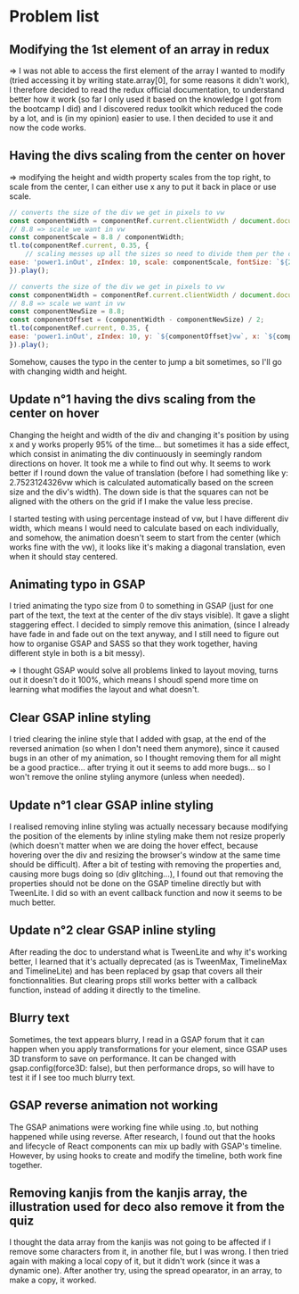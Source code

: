 # Problem list

## Modifying the 1st element of an array in redux

=> I was not able to access the first element of the array I wanted to modify (tried accessing it by writing state.array[0], for some reasons it didn't work), I therefore decided to read the redux official documentation, to understand better how it work (so far I only used it based on the knowledge I got from the bootcamp I did) and I discovered redux toolkit which reduced the code by a lot, and is (in my opinion) easier to use. I then decided to use it and now the code works.

## Having the divs scaling from the center on hover

=> modifying the height and width property scales from the top right, to scale from the center, I can either use x any to put it back in place or use scale.

``` JavaScript
// converts the size of the div we get in pixels to vw
const componentWidth = componentRef.current.clientWidth / document.documentElement.clientWidth * 100;
// 8.8 => scale we want in vw
const componentScale = 8.8 / componentWidth;
tl.to(componentRef.current, 0.35, {
    // scaling messes up all the sizes so need to divide them per the component scale (typo size..)
ease: 'power1.inOut', zIndex: 10, scale: componentScale, fontSize: `${2 / componentScale}vw`,
}).play();
```

``` JavaScript
// converts the size of the div we get in pixels to vw
const componentWidth = componentRef.current.clientWidth / document.documentElement.clientWidth * 100;
// 8.8 => scale we want in vw
const componentNewSize = 8.8;
const componentOffset = (componentWidth - componentNewSize) / 2;
tl.to(componentRef.current, 0.35, {
ease: 'power1.inOut', zIndex: 10, y: `${componentOffset}vw`, x: `${componentOffset}vw`, height: `${componentNewSize}vw`, width: `${componentNewSize}vw`, fontSize: '2vw',
}).play();
```

Somehow, causes the typo in the center to jump a bit sometimes, so I'll go with changing width and height.

## Update n°1 having the divs scaling from the center on hover

Changing the height and width of the div and changing it's position by using x and y works properly 95% of the time... but sometimes it has a side effect, which consist in animating the div continuously in seemingly random directions on hover. It took me a while to find out why. It seems to work better if I round down the value of translation (before I had something like y: 2.7523124326vw which is calculated automatically based on the screen size and the div's width). The down side is that the squares can not be aligned with the others on the grid if I make the value less precise.

I started testing with using percentage instead of vw, but I have different div width, which means I would need to calculate based on each individually, and somehow, the animation doesn't seem to start from the center (which works fine with the vw), it looks like it's making a diagonal translation, even when it should stay centered.

## Animating typo in GSAP

I tried animating the typo size from 0 to something in GSAP (just for one part of the text, the text at the center of the div stays visible). It gave a slight staggering effect. I decided to simply remove this animation, (since I already have fade in and fade out on the text anyway, and I still need to figure out how to organise GSAP and SASS so that they work together, having different style in both is a bit messy).

=> I thought GSAP would solve all problems linked to layout moving, turns out it doesn't do it 100%, which means I shoudl spend more time on learning what modifies the layout and what doesn't.

## Clear GSAP inline styling

I tried clearing the inline style that I added with gsap, at the end of the reversed animation (so when I don't need them anymore), since it caused bugs in an other of my animation, so I thought removing them for all might be a good practice... after trying it out it seems to add more bugs... so I won't remove the online styling anymore (unless when needed).

## Update n°1 clear GSAP inline styling

I realised removing inline styling was actually necessary because modifying the position of the elements by inline styling make them not resize properly (which doesn't matter when we are doing the hover effect, because hovering over the div and resizing the browser's window at the same time should be difficult). After a bit of testing with removing the properties and, causing more bugs doing so (div glitching...), I found out that removing the properties should not be done on the GSAP timeline directly but with TweenLite. I did so with an event callback function and now it seems to be much better.

## Update n°2 clear GSAP inline styling

After reading the doc to understand what is TweenLite and why it's working better, I learned that it's actually deprecated (as is TweenMax, TimelineMax and TimelineLite) and has been replaced by gsap that covers all their fonctionnalities. But clearing props still works better with a callback function, instead of adding it directly to the timeline.

## Blurry text

Sometimes, the text appears blurry, I read in a GSAP forum that it can happen when you apply transformations for your element, since GSAP uses 3D transform to save on performance. It can be changed with gsap.config(force3D: false), but then performance drops, so will have to test it if I see too much blurry text.

## GSAP reverse animation not working

The GSAP animations were working fine while using .to, but nothing happened while using reverse. After research, I found out that the hooks and lifecycle of React components can mix up badly with GSAP's timeline. However, by using hooks to create and modify the timeline, both work fine together.

## Removing kanjis from the kanjis array, the illustration used for deco also remove it from the quiz

I thought the data array from the kanjis was not going to be affected if I remove some characters from it, in another file, but I was wrong. I then tried again with making a local copy of it, but it didn't work (since it was a dynamic one). After another try, using the spread opearator, in an array, to make a copy, it worked.
